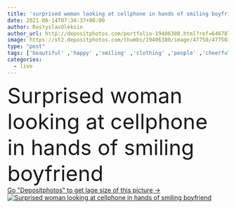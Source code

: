 ```yaml
---
title: 'surprised woman looking at cellphone in hands of smiling boyfriend '
date: 2021-06-14T07:34:37+00:00
author: RostyslavOleksin
author_url: http://depositphotos.com/portfolio-19406380.html?ref=64678756
image: https://st2.depositphotos.com/thumbs/19406380/image/47750/477503996/api_thumb_450.jpg?forcejpeg=true
type: "post"
tags: ['beautiful' ,'happy' ,'smiling' ,'clothing' ,'people' ,'cheerful' ,'caucasian' ,'man' ,'technology' ,'hands' ,'sit' ,'modern' ,'rest' ,'home' ,'couple' ,'emotions' ,'hold' ,'woman' ,'mobile' ,'surprised' ,'together' ,'indoors' ,'phones' ,'attractive' ,'casual' ,'handsome' ,'sofa' ,'shocked' ,'couch' ,'relationship' ,'use' ,'cellphones' ,'devices' ,'boyfriend' ,'girlfriend' ,'t shirts' ,'Living Room' ,'smartphones' ]
categories: 
  - live
---
```

<div aling="center">
            <font size="60"> Surprised woman looking at cellphone in hands of smiling boyfriend</font>   
</div>
<div>
    <a href='https://depositphotos.com/477503996/stock-photo-surprised-woman-looking-cellphone-hands.html?ref=64678756' target=_blank > Go "Depositphotos" to get lage size of this picture ->
        <img href='https://depositphotos.com/477503996/stock-photo-surprised-woman-looking-cellphone-hands.html?ref=64678756' src='https://st2.depositphotos.com/19406380/47750/i/950/depositphotos_477503996-stock-photo-surprised-woman-looking-cellphone-hands.jpg?forcejpeg=true' alt='Surprised woman looking at cellphone in hands of smiling boyfriend' >
    </a>
</div>
